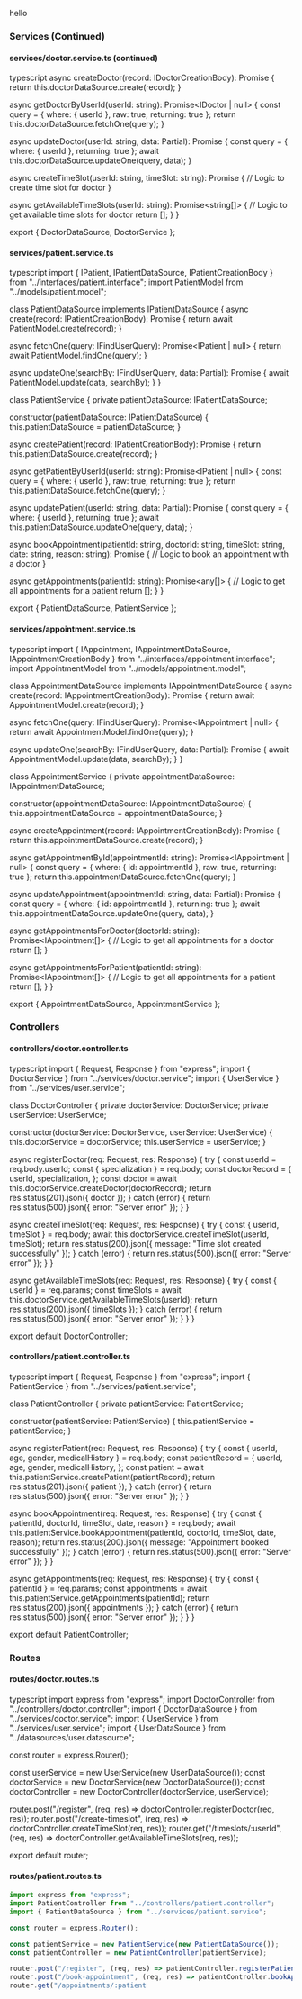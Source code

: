 hello

### Services (Continued)

#### services/doctor.service.ts (continued)
typescript
  async createDoctor(record: IDoctorCreationBody): Promise<IDoctor> {
    return this.doctorDataSource.create(record);
  }

  async getDoctorByUserId(userId: string): Promise<IDoctor | null> {
    const query = { where: { userId }, raw: true, returning: true };
    return this.doctorDataSource.fetchOne(query);
  }

  async updateDoctor(userId: string, data: Partial<IDoctor>): Promise<void> {
    const query = { where: { userId }, returning: true };
    await this.doctorDataSource.updateOne(query, data);
  }

  async createTimeSlot(userId: string, timeSlot: string): Promise<void> {
    // Logic to create time slot for doctor
  }

  async getAvailableTimeSlots(userId: string): Promise<string[]> {
    // Logic to get available time slots for doctor
    return [];
  }
}

export { DoctorDataSource, DoctorService };


#### services/patient.service.ts
typescript
import { IPatient, IPatientDataSource, IPatientCreationBody } from "../interfaces/patient.interface";
import PatientModel from "../models/patient.model";

class PatientDataSource implements IPatientDataSource {
  async create(record: IPatientCreationBody): Promise<IPatient> {
    return await PatientModel.create(record);
  }

  async fetchOne(query: IFindUserQuery): Promise<IPatient | null> {
    return await PatientModel.findOne(query);
  }

  async updateOne(searchBy: IFindUserQuery, data: Partial<IPatient>): Promise<void> {
    await PatientModel.update(data, searchBy);
  }
}

class PatientService {
  private patientDataSource: IPatientDataSource;

  constructor(patientDataSource: IPatientDataSource) {
    this.patientDataSource = patientDataSource;
  }

  async createPatient(record: IPatientCreationBody): Promise<IPatient> {
    return this.patientDataSource.create(record);
  }

  async getPatientByUserId(userId: string): Promise<IPatient | null> {
    const query = { where: { userId }, raw: true, returning: true };
    return this.patientDataSource.fetchOne(query);
  }

  async updatePatient(userId: string, data: Partial<IPatient>): Promise<void> {
    const query = { where: { userId }, returning: true };
    await this.patientDataSource.updateOne(query, data);
  }

  async bookAppointment(patientId: string, doctorId: string, timeSlot: string, date: string, reason: string): Promise<void> {
    // Logic to book an appointment with a doctor
  }

  async getAppointments(patientId: string): Promise<any[]> {
    // Logic to get all appointments for a patient
    return [];
  }
}

export { PatientDataSource, PatientService };


#### services/appointment.service.ts
typescript
import { IAppointment, IAppointmentDataSource, IAppointmentCreationBody } from "../interfaces/appointment.interface";
import AppointmentModel from "../models/appointment.model";

class AppointmentDataSource implements IAppointmentDataSource {
  async create(record: IAppointmentCreationBody): Promise<IAppointment> {
    return await AppointmentModel.create(record);
  }

  async fetchOne(query: IFindUserQuery): Promise<IAppointment | null> {
    return await AppointmentModel.findOne(query);
  }

  async updateOne(searchBy: IFindUserQuery, data: Partial<IAppointment>): Promise<void> {
    await AppointmentModel.update(data, searchBy);
  }
}

class AppointmentService {
  private appointmentDataSource: IAppointmentDataSource;

  constructor(appointmentDataSource: IAppointmentDataSource) {
    this.appointmentDataSource = appointmentDataSource;
  }

  async createAppointment(record: IAppointmentCreationBody): Promise<IAppointment> {
    return this.appointmentDataSource.create(record);
  }

  async getAppointmentById(appointmentId: string): Promise<IAppointment | null> {
    const query = { where: { id: appointmentId }, raw: true, returning: true };
    return this.appointmentDataSource.fetchOne(query);
  }

  async updateAppointment(appointmentId: string, data: Partial<IAppointment>): Promise<void> {
    const query = { where: { id: appointmentId }, returning: true };
    await this.appointmentDataSource.updateOne(query, data);
  }

  async getAppointmentsForDoctor(doctorId: string): Promise<IAppointment[]> {
    // Logic to get all appointments for a doctor
    return [];
  }

  async getAppointmentsForPatient(patientId: string): Promise<IAppointment[]> {
    // Logic to get all appointments for a patient
    return [];
  }
}

export { AppointmentDataSource, AppointmentService };


### Controllers

#### controllers/doctor.controller.ts
typescript
import { Request, Response } from "express";
import { DoctorService } from "../services/doctor.service";
import { UserService } from "../services/user.service";

class DoctorController {
  private doctorService: DoctorService;
  private userService: UserService;

  constructor(doctorService: DoctorService, userService: UserService) {
    this.doctorService = doctorService;
    this.userService = userService;
  }

  async registerDoctor(req: Request, res: Response) {
    try {
      const userId = req.body.userId;
      const { specialization } = req.body;
      const doctorRecord = {
        userId,
        specialization,
      };
      const doctor = await this.doctorService.createDoctor(doctorRecord);
      return res.status(201).json({ doctor });
    } catch (error) {
      return res.status(500).json({ error: "Server error" });
    }
  }

  async createTimeSlot(req: Request, res: Response) {
    try {
      const { userId, timeSlot } = req.body;
      await this.doctorService.createTimeSlot(userId, timeSlot);
      return res.status(200).json({ message: "Time slot created successfully" });
    } catch (error) {
      return res.status(500).json({ error: "Server error" });
    }
  }

  async getAvailableTimeSlots(req: Request, res: Response) {
    try {
      const { userId } = req.params;
      const timeSlots = await this.doctorService.getAvailableTimeSlots(userId);
      return res.status(200).json({ timeSlots });
    } catch (error) {
      return res.status(500).json({ error: "Server error" });
    }
  }
}

export default DoctorController;


#### controllers/patient.controller.ts
typescript
import { Request, Response } from "express";
import { PatientService } from "../services/patient.service";

class PatientController {
  private patientService: PatientService;

  constructor(patientService: PatientService) {
    this.patientService = patientService;
  }

  async registerPatient(req: Request, res: Response) {
    try {
      const { userId, age, gender, medicalHistory } = req.body;
      const patientRecord = {
        userId,
        age,
        gender,
        medicalHistory,
      };
      const patient = await this.patientService.createPatient(patientRecord);
      return res.status(201).json({ patient });
    } catch (error) {
      return res.status(500).json({ error: "Server error" });
    }
  }

  async bookAppointment(req: Request, res: Response) {
    try {
      const { patientId, doctorId, timeSlot, date, reason } = req.body;
      await this.patientService.bookAppointment(patientId, doctorId, timeSlot, date, reason);
      return res.status(200).json({ message: "Appointment booked successfully" });
    } catch (error) {
      return res.status(500).json({ error: "Server error" });
    }
  }

  async getAppointments(req: Request, res: Response) {
    try {
      const { patientId } = req.params;
      const appointments = await this.patientService.getAppointments(patientId);
      return res.status(200).json({ appointments });
    } catch (error) {
      return res.status(500).json({ error: "Server error" });
    }
  }
}

export default PatientController;


### Routes

#### routes/doctor.routes.ts
typescript
import express from "express";
import DoctorController from "../controllers/doctor.controller";
import { DoctorDataSource } from "../services/doctor.service";
import { UserService } from "../services/user.service";
import { UserDataSource } from "../datasources/user.datasource";

const router = express.Router();

const userService = new UserService(new UserDataSource());
const doctorService = new DoctorService(new DoctorDataSource());
const doctorController = new DoctorController(doctorService, userService);

router.post("/register", (req, res) => doctorController.registerDoctor(req, res));
router.post("/create-timeslot", (req, res) => doctorController.createTimeSlot(req, res));
router.get("/timeslots/:userId", (req, res) => doctorController.getAvailableTimeSlots(req, res));

export default router;


#### routes/patient.routes.ts
```typescript
import express from "express";
import PatientController from "../controllers/patient.controller";
import { PatientDataSource } from "../services/patient.service";

const router = express.Router();

const patientService = new PatientService(new PatientDataSource());
const patientController = new PatientController(patientService);

router.post("/register", (req, res) => patientController.registerPatient(req, res));
router.post("/book-appointment", (req, res) => patientController.bookAppointment(req, res));
router.get("/appointments/:patient